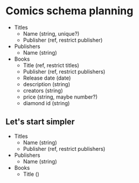 # Comics schema planning

- Titles
    - Name (string, unique?)
    - Publisher (ref, restrict publisher)
- Publishers
    - Name (string)
- Books
    - Title (ref, restrict titles)
    - Publisher (ref, restrict publishers)
    - Release date (date)
    - description (string)
    - creators (string)
    - price (string, maybe number?)
    - diamond id (string)

## Let's start simpler

- Titles
    - Name (string)
    - Publisher (ref, restrict publishers)
- Publishers
    - Name (string)
- Books
    - Title ()